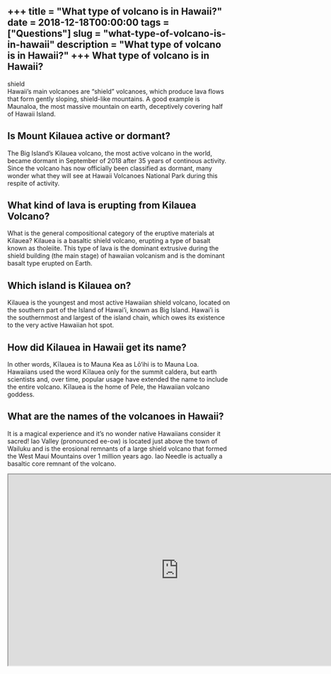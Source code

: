 +++
title = "What type of volcano is in Hawaii?"
date = 2018-12-18T00:00:00
tags = ["Questions"]
slug = "what-type-of-volcano-is-in-hawaii"
description = "What type of volcano is in Hawaii?"
+++
What type of volcano is in Hawaii?
----------------------------------

shield  
Hawaii’s main volcanoes are “shield” volcanoes, which produce lava flows that form gently sloping, shield-like mountains. A good example is Maunaloa, the most massive mountain on earth, deceptively covering half of Hawaii Island.

Is Mount Kilauea active or dormant?
-----------------------------------

The Big Island’s Kilauea volcano, the most active volcano in the world, became dormant in September of 2018 after 35 years of continous activity. Since the volcano has now officially been classified as dormant, many wonder what they will see at Hawaii Volcanoes National Park during this respite of activity.

What kind of lava is erupting from Kilauea Volcano?
---------------------------------------------------

What is the general compositional category of the eruptive materials at Kilauea? Kilauea is a basaltic shield volcano, erupting a type of basalt known as tholeiite. This type of lava is the dominant extrusive during the shield building (the main stage) of hawaiian volcanism and is the dominant basalt type erupted on Earth.

Which island is Kilauea on?
---------------------------

Kilauea is the youngest and most active Hawaiian shield volcano, located on the southern part of the Island of Hawai’i, known as Big Island. Hawai’i is the southernmost and largest of the island chain, which owes its existence to the very active Hawaiian hot spot.

How did Kilauea in Hawaii get its name?
---------------------------------------

In other words, Kīlauea is to Mauna Kea as Lō‘ihi is to Mauna Loa. Hawaiians used the word Kīlauea only for the summit caldera, but earth scientists and, over time, popular usage have extended the name to include the entire volcano. Kīlauea is the home of Pele, the Hawaiian volcano goddess.

What are the names of the volcanoes in Hawaii?
----------------------------------------------

It is a magical experience and it’s no wonder native Hawaiians consider it sacred! Iao Valley (pronounced ee-ow) is located just above the town of Wailuku and is the erosional remnants of a large shield volcano that formed the West Maui Mountains over 1 million years ago. Iao Needle is actually a basaltic core remnant of the volcano.

<iframe allow="accelerometer; autoplay; clipboard-write; encrypted-media; gyroscope; picture-in-picture" allowfullscreen="" class="__youtube_prefs__  epyt-is-override  no-lazyload" data-no-lazy="1" data-origheight="433" data-origwidth="770" data-skipgform_ajax_framebjll="" height="433" id="_ytid_99107" loading="lazy" src="https://www.youtube.com/embed/EB-YsP66t_o?enablejsapi=1&autoplay=0&cc_load_policy=0&cc_lang_pref=&iv_load_policy=1&loop=0&modestbranding=0&rel=1&fs=1&playsinline=0&autohide=2&theme=dark&color=red&controls=1&" title="YouTube player" width="770"></iframe>